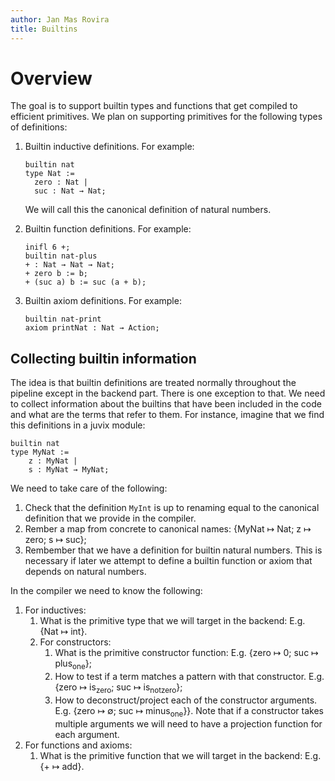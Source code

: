 ```yaml
---
author: Jan Mas Rovira
title: Builtins
---
```


# Overview

The goal is to support builtin types and functions that get compiled to
efficient primitives. We plan on supporting primitives for the following
types of definitions:

1.  Builtin inductive definitions. For example:

    ```juvix
    builtin nat
    type Nat :=
      zero : Nat |
      suc : Nat → Nat;
    ```

    We will call this the canonical definition of natural numbers.

2.  Builtin function definitions. For example:

    ```juvix
    inifl 6 +;
    builtin nat-plus
    + : Nat → Nat → Nat;
    + zero b := b;
    + (suc a) b := suc (a + b);
    ```

3.  Builtin axiom definitions. For example:

    ```juvix
    builtin nat-print
    axiom printNat : Nat → Action;
    ```

## Collecting builtin information

The idea is that builtin definitions are treated normally throughout the
pipeline except in the backend part. There is one exception to that. We
need to collect information about the builtins that have been included
in the code and what are the terms that refer to them. For instance,
imagine that we find this definitions in a juvix module:

```juvix
builtin nat
type MyNat :=
    z : MyNat |
    s : MyNat → MyNat;
```

We need to take care of the following:

1.  Check that the definition `MyInt` is up to renaming equal to the
    canonical definition that we provide in the compiler.
2.  Rember a map from concrete to canonical names: {MyNat ↦ Nat; z ↦
    zero; s ↦ suc};
3.  Rembember that we have a definition for builtin natural numbers.
    This is necessary if later we attempt to define a builtin function
    or axiom that depends on natural numbers.

In the compiler we need to know the following:

1.  For inductives:
    1.  What is the primitive type that we will target in the backend:
        E.g. {Nat ↦ int}.
    2.  For constructors:
        1.  What is the primitive constructor function: E.g. {zero ↦ 0;
            suc ↦ plus<sub>one</sub>};
        2.  How to test if a term matches a pattern with that
            constructor. E.g. {zero ↦ is<sub>zero</sub>; suc ↦
            is<sub>notzero</sub>};
        3.  How to deconstruct/project each of the constructor
            arguments. E.g. {zero ↦ ∅; suc ↦ minus<sub>one</sub>}}. Note
            that if a constructor takes multiple arguments we will need
            to have a projection function for each argument.
2.  For functions and axioms:
    1.  What is the primitive function that we will target in the
        backend: E.g. {+ ↦ add}.
